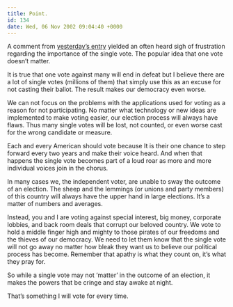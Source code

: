 ```yaml
---
title: Point.
id: 134
date: Wed, 06 Nov 2002 09:04:40 +0000
---
```


A comment from [yesterday’s entry](https://www.airbagindustries.com/archives/000228.shtml#000228) yielded an often heard sigh of frustration regarding the importance of the single vote. The popular idea that one vote doesn’t matter.  

It is true that one vote against many will end in defeat but I believe there are a lot of single votes (millions of them) that simply use this as an excuse for not casting their ballot. The result makes our democracy even worse.  

We can not focus on the problems with the applications used for voting as a reason for not participating. No matter what technology or new ideas are implemented to make voting easier, our election process will always have flaws. Thus many single votes will be lost, not counted, or even worse cast for the wrong candidate or measure.  

Each and every American should vote because It is their one chance to step forward every two years and make their voice heard. And when that happens the single vote becomes part of a loud roar as more and more individual voices join in the chorus.  

In many cases we, the independent voter, are unable to sway the outcome of an election. The sheep and the lemmings (or unions and party members) of this country will always have the upper hand in large elections. It’s a matter of numbers and averages.  

Instead, you and I are voting against special interest, big money, corporate lobbies, and back room deals that corrupt our beloved country. We vote to hold a middle finger high and mighty to those pirates of our freedoms and the thieves of our democracy. We need to let them know that the single vote will not go away no matter how bleak they want us to believe our political process has become. Remember that apathy is what they count on, it’s what they pray for.  

So while a single vote may not ‘matter’ in the outcome of an election, it makes the powers that be cringe and stay awake at night.  

That’s something I will vote for every time.





